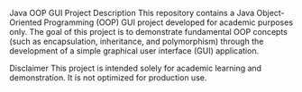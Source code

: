 Java OOP GUI Project
Description
This repository contains a Java Object-Oriented Programming (OOP) GUI project developed for academic purposes only. The goal of this project is to demonstrate fundamental OOP concepts (such as encapsulation, inheritance, and polymorphism) through the development of a simple graphical user interface (GUI) application.

Disclaimer
This project is intended solely for academic learning and demonstration. It is not optimized for production use.
